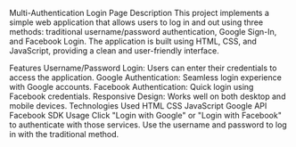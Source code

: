 Multi-Authentication Login Page
Description
This project implements a simple web application that allows users to log in and out using three methods: traditional username/password authentication, Google Sign-In, and Facebook Login. The application is built using HTML, CSS, and JavaScript, providing a clean and user-friendly interface.

Features
Username/Password Login: Users can enter their credentials to access the application.
Google Authentication: Seamless login experience with Google accounts.
Facebook Authentication: Quick login using Facebook credentials.
Responsive Design: Works well on both desktop and mobile devices.
Technologies Used
HTML
CSS
JavaScript
Google API
Facebook SDK
Usage
Click "Login with Google" or "Login with Facebook" to authenticate with those services.
Use the username and password to log in with the traditional method.
